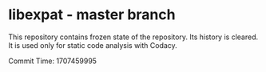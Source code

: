 # libexpat - master branch

This repository contains frozen state of the repository.
Its history is cleared. It is used only for static code
analysis with Codacy.

Commit Time: 1707459995